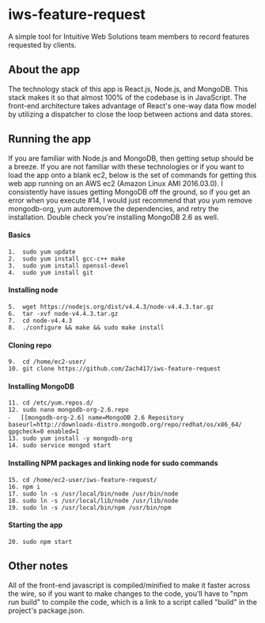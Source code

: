 # iws-feature-request
A simple tool for Intuitive Web Solutions team members to record features requested by clients.

## About the app
The technology stack of this app is React.js, Node.js, and MongoDB. This stack makes it so that almost 100% of the codebase is in JavaScript. The front-end architecture takes advantage of React's one-way data flow model by utilizing a dispatcher to close the loop between actions and data stores.

## Running the app
If you are familiar with Node.js and MongoDB, then getting setup should be a breeze. If you are not familiar with these technologies or if you want to load the app onto a blank ec2, below is the set of commands for getting this web app running on an AWS ec2 (Amazon Linux AMI 2016.03.0). I consistently have issues getting MongoDB off the ground, so if you get an error when you execute #14, I would just recommend that you yum remove mongodb-org, yum autoremove the dependencies, and retry the installation. Double check you're installing MongoDB 2.6 as well.
#### Basics
	1.	sudo yum update
	2.	sudo yum install gcc-c++ make
	3.	sudo yum install openssl-devel
	4.	sudo yum install git
#### Installing node
	5.	wget https://nodejs.org/dist/v4.4.3/node-v4.4.3.tar.gz
	6.	tar -xvf node-v4.4.3.tar.gz
	7.	cd node-v4.4.3
	8.	./configure && make && sudo make install
#### Cloning repo
	9.	cd /home/ec2-user/
	10.	git clone https://github.com/Zach417/iws-feature-request
#### Installing MongoDB
	11.	cd /etc/yum.repos.d/
	12.	sudo nano mongodb-org-2.6.repo
	⁃	[[mongodb-org-2.6] name=MongoDB 2.6 Repository baseurl=http://downloads-distro.mongodb.org/repo/redhat/os/x86_64/ gpgcheck=0 enabled=1
	13.	sudo yum install -y mongodb-org
	14.	sudo service mongod start
#### Installing NPM packages and linking node for sudo commands
	15.	cd /home/ec2-user/iws-feature-request/
	16.	npm i
	17.	sudo ln -s /usr/local/bin/node /usr/bin/node
	18.	sudo ln -s /usr/local/lib/node /usr/lib/node
	19.	sudo ln -s /usr/local/bin/npm /usr/bin/npm
#### Starting the app
	20.	sudo npm start

## Other notes
All of the front-end javascript is compiled/minified to make it faster across the wire, so if you want to make changes to the code, you'll have to "npm run build" to compile the code, which is a link to a script called "build" in the project's package.json.
